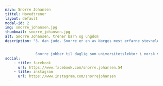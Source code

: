 ```yaml
---
navn: Snorre Johansen
tittel: Hovedtrener
layout: default
modal-id: 2
img: snorre_johansen.jpg
thumbnail: snorre_johansen.jpg
alt: Snorre Johansen, trener barn og ungdom
description: "3. dan judo. Snorre er en av Norges mest erfarne stevneledere og har i en årrekke vært sportslig leder for Levanger Judoklubb.


              Snorre jobber til daglig som universitetslektor i norsk ved Nord universitet."
social:
    - title: facebook
      url: https://www.facebook.com/snorre.johansen.54
    - title: instagram
      url: https://www.instagram.com/snorrejohansen
---
```

